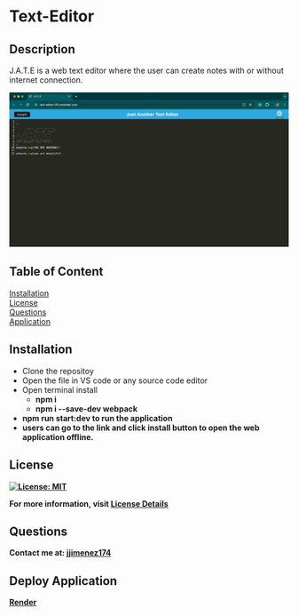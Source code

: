 # Text-Editor

## Description
J.A.T.E is a web text editor where the user can create notes with or without internet connection. 

![image](./client/src/images/Screenshot.png)

## Table of Content
[Installation](#installation)  
[License](#license)  
[Questions](#questions)  
[Application](#deploy-application)  
 
## Installation
* Clone the repositoy
* Open the file in VS code or any source code editor
* Open terminal install 
    * <b>npm i</b>
    * <b> npm i --save-dev webpack
* <b>npm run start:dev</b> to run the application
* users can go to the link and click <b>install</b> button to open the web application offline. 

## License
[![License: MIT](https://img.shields.io/badge/License-MIT-yellow.svg)](https://opensource.org/licenses/MIT)

For more information, visit [License Details](https://opensource.org/license/MIT)

## Questions

Contact me at: [jjimenez174](https://github.com/jjimenez174)

## Deploy Application

[Render](https://text-editor-ift1.onrender.com)